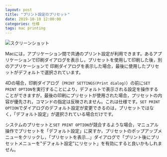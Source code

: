 ```yaml
---
layout: post
title: "プリント設定のプリセット"
date: 2019-10-10 12:00:00
categories: 仕様
tags: mac printing
---
```


![スクリーンショット](https://user-images.githubusercontent.com/10509075/66537688-53629900-eb5c-11e9-8cd9-ed5f5bc3c196.png)

Macには，アプリケーション間で共通のプリント設定が利用できます。あるアプリケーションで印刷ダイアログを表示し，プリセットを使用して印刷した後，別のアプリケーションで
印刷ダイアログを表示した場合，最後に使用したプリセットがデフォルトで選択されています。

4Dの場合，印刷ダイアログ（``PRINT SETTINGS(Print dialog)``）の前に``SET PRINT OPTION``を実行することにより，デフォルトで表示される設定を操作することができますが，最後の印刷にプリセットが使用された場合，プリセットの内容が優先され，コマンドの指定は反映されません。これは仕様です。``SET PRINT OPTION``でダイアログのデフォルト設定が変更できるのは，プリセットではなく，「デフォルト設定」が選択されている場合だけです。

システムのプリセットと``SET PRINT OPTION``が競合するような場合，マニュアル操作でプリセットを「デフォルト設定」に戻すか，プリセットのポップアップメニューをクリックし，「プリセットを表示…」ダイアログで「プリント後にプリセットメニューを"デフォルト設定"にリセット」を有効にすると良いかもしれません。
